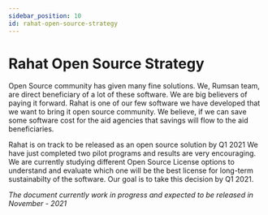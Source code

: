 ```yaml
---
sidebar_position: 10
id: rahat-open-source-strategy
---
```


# Rahat Open Source Strategy

Open Source community has given many fine solutions. We, Rumsan team, are direct beneficiary of a lot of these software. We are big believers of paying it forward. Rahat is one of our few software we have developed that we want to bring it open source community. We believe, if we can save some software cost for the aid agencies that savings will flow to the aid beneficiaries.

Rahat is on track to be released as an open source solution by Q1 2021 We have just completed two pilot programs and results are very encouraging. We are currently studying different Open Source License options to understand and evaluate which one will be the best license for long-term sustainabilty of the software. Our goal is to take this decision by Q1 2021.

_The document currently work in progress and expected to be released in November - 2021_
